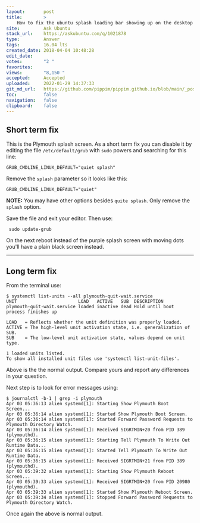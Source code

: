 ```yaml
---
layout:       post
title:        >
    How to fix the ubuntu splash loading bar showing up on the desktop view?
site:         Ask Ubuntu
stack_url:    https://askubuntu.com/q/1021878
type:         Answer
tags:         16.04 lts
created_date: 2018-04-04 10:48:28
edit_date:    
votes:        "2 "
favorites:    
views:        "8,150 "
accepted:     Accepted
uploaded:     2022-01-29 14:37:33
git_md_url:   https://github.com/pippim/pippim.github.io/blob/main/_posts/2018/2018-04-04-How-to-fix-the-ubuntu-splash-loading-bar-showing-up-on-the-desktop-view_.md
toc:          false
navigation:   false
clipboard:    false
---
```


## Short term fix

This is the Plymouth splash screen. As a short term fix you can disable it by editing the file `/etc/default/grub` with `sudo` powers and searching for this line:

``` 
GRUB_CMDLINE_LINUX_DEFAULT="quiet splash"
```

Remove the `splash` parameter so it looks like this:

``` 
GRUB_CMDLINE_LINUX_DEFAULT="quiet"
```

**NOTE:** You may have other options besides `quite splash`. Only remove the `splash` option.

Save the file and exit your editor. Then use:

``` 
 sudo update-grub
```

On the next reboot instead of the purple splash screen with moving dots you'll have a plain black screen instead.


----------

## Long term fix

From the terminal use:

``` 
$ systemctl list-units --all plymouth-quit-wait.service
UNIT                       LOAD   ACTIVE   SUB  DESCRIPTION
plymouth-quit-wait.service loaded inactive dead Hold until boot process finishes up

LOAD   = Reflects whether the unit definition was properly loaded.
ACTIVE = The high-level unit activation state, i.e. generalization of SUB.
SUB    = The low-level unit activation state, values depend on unit type.

1 loaded units listed.
To show all installed unit files use 'systemctl list-unit-files'.
```

Above is the the normal output. Compare yours and report any differences in your question.

Next step is to look for error messages using:

``` 
$ journalctl -b-1 | grep -i plymouth
Apr 03 05:36:13 alien systemd[1]: Starting Show Plymouth Boot Screen...
Apr 03 05:36:14 alien systemd[1]: Started Show Plymouth Boot Screen.
Apr 03 05:36:14 alien systemd[1]: Started Forward Password Requests to Plymouth Directory Watch.
Apr 03 05:36:14 alien systemd[1]: Received SIGRTMIN+20 from PID 389 (plymouthd).
Apr 03 05:36:15 alien systemd[1]: Starting Tell Plymouth To Write Out Runtime Data...
Apr 03 05:36:15 alien systemd[1]: Started Tell Plymouth To Write Out Runtime Data.
Apr 03 05:36:15 alien systemd[1]: Received SIGRTMIN+21 from PID 389 (plymouthd).
Apr 03 05:39:32 alien systemd[1]: Starting Show Plymouth Reboot Screen...
Apr 03 05:39:33 alien systemd[1]: Received SIGRTMIN+20 from PID 20980 (plymouthd).
Apr 03 05:39:33 alien systemd[1]: Started Show Plymouth Reboot Screen.
Apr 03 05:39:34 alien systemd[1]: Stopped Forward Password Requests to Plymouth Directory Watch.
```

Once again the above is normal output.

